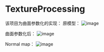 # TextureProcessing

该项目为曲面参数化的实现：
原模型：
![image](https://user-images.githubusercontent.com/93811399/216202166-11f29eaa-7735-448e-aa26-c260fec0955f.png)


曲面参数化后：
![image](https://user-images.githubusercontent.com/93811399/216202290-617c5a2f-565d-4167-9dfb-83e70307cde3.png)

Normal map：
![image](https://user-images.githubusercontent.com/93811399/216202465-ae57334e-d39e-4463-bfd8-8b8994af3f4a.png)

